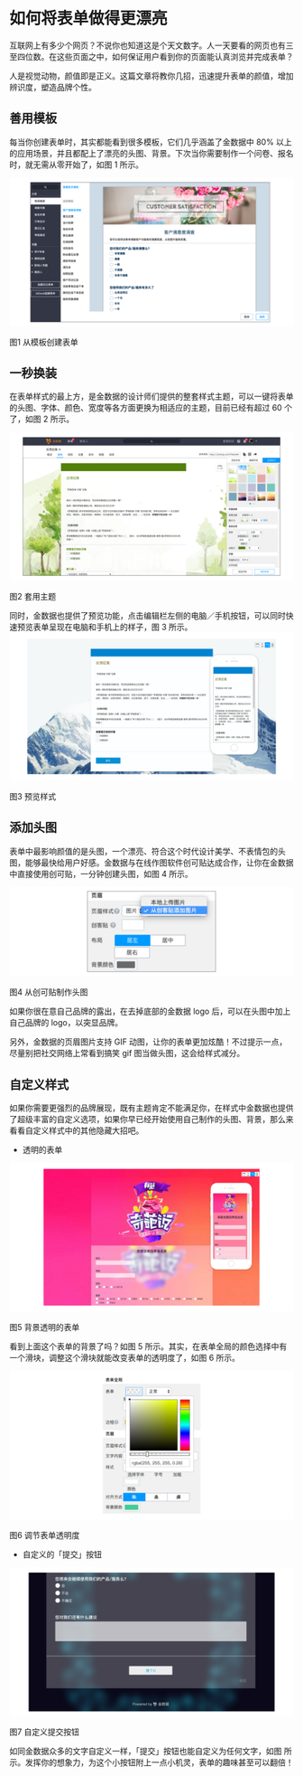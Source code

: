 # 如何将表单做得更漂亮

互联网上有多少个网页？不说你也知道这是个天文数字。人一天要看的网页也有三至四位数。在这些页面之中，如何保证用户看到你的页面能认真浏览并完成表单？

人是视觉动物，颜值即是正义。这篇文章将教你几招，迅速提升表单的颜值，增加辨识度，塑造品牌个性。

## 善用模板

每当你创建表单时，其实都能看到很多模板，它们几乎涵盖了金数据中 80% 以上的应用场景，并且都配上了漂亮的头图、背景。下次当你需要制作一个问卷、报名时，就无需从零开始了，如图 1 所示。

![](/assets/从模板创建.png)

图1 从模板创建表单

## 一秒换装

在表单样式的最上方，是金数据的设计师们提供的整套样式主题，可以一键将表单的头图、字体、颜色、宽度等各方面更换为相适应的主题，目前已经有超过 60 个了，如图 2 所示。

![](/assets/全局样式.png)

图2 套用主题

同时，金数据也提供了预览功能，点击编辑栏左侧的电脑／手机按钮，可以同时快速预览表单呈现在电脑和手机上的样子，图 3 所示。
![](/assets/样式预览.png)

图3 预览样式

## 添加头图

表单中最影响颜值的是头图，一个漂亮、符合这个时代设计美学、不表情包的头图，能够最快给用户好感。金数据与在线作图软件创可贴达成合作，让你在金数据中直接使用创可贴，一分钟创建头图，如图 4 所示。

![](/assets/从创客贴添加.png)

图4 从创可贴制作头图

如果你很在意自己品牌的露出，在去掉底部的金数据 logo 后，可以在头图中加上自己品牌的 logo，以突显品牌。

另外，金数据的页眉图片支持 GIF 动图，让你的表单更加炫酷！不过提示一点，尽量别把社交网络上常看到搞笑 gif 图当做头图，这会给样式减分。

## 自定义样式

如果你需要更强烈的品牌展现，既有主题肯定不能满足你，在样式中金数据也提供了超级丰富的自定义选项，如果你早已经开始使用自己制作的头图、背景，那么来看看自定义样式中的其他隐藏大招吧。

* 透明的表单

![](/assets/表单透明.png)

图5 背景透明的表单

看到上面这个表单的背景了吗？如图 5 所示。其实，在表单全局的颜色选择中有一个滑块，调整这个滑块就能改变表单的透明度了，如图 6 所示。

![](/assets/表单透明调节.png)

图6 调节表单透明度
* 自定义的「提交」按钮

![](/assets/提交按钮.png)

图7 自定义提交按钮

如同金数据众多的文字自定义一样，「提交」按钮也能自定义为任何文字，如图  所示。发挥你的想象力，为这个小按钮附上一点小机灵，表单的趣味甚至可以翻倍！

